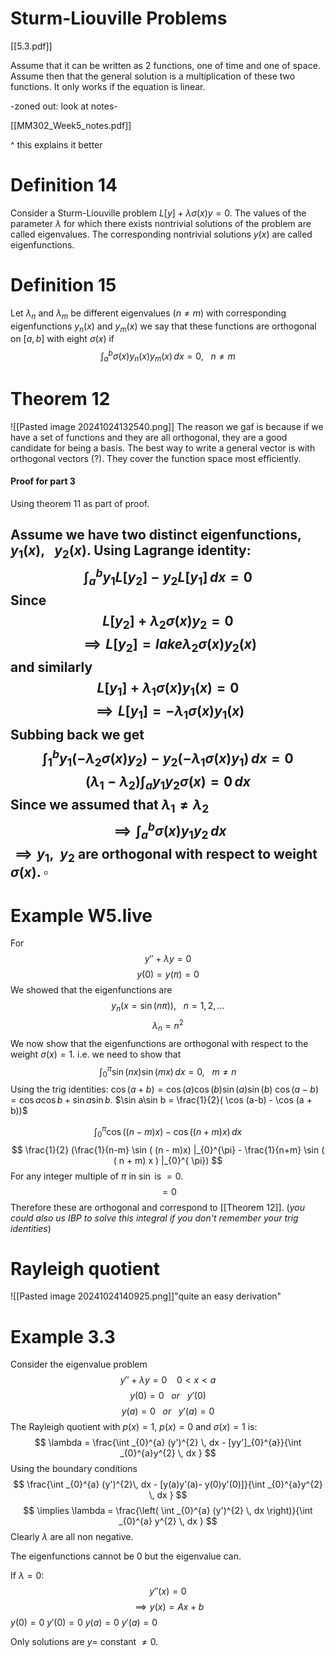 # Sturm-Liouville Problems

[[5.3.pdf]]

Assume that it can be written as 2 functions, one of time and one of space. Assume then that the general solution is a multiplication of these two functions. It only works if the equation is linear.

-zoned out: look at notes-

[[MM302_Week5_notes.pdf]]

^ this explains it better

# Definition 14

Consider a Sturm-Liouville problem $L[y] + \lambda \sigma (x)y=0$. The values of the parameter $\lambda$ for which there exists nontrivial solutions of the problem are called eigenvalues. The corresponding nontrivial solutions $y(x)$ are called eigenfunctions.

# Definition 15

Let $\lambda_{n}$ and $\lambda_{m}$ be different eigenvalues ($n\neq m$) with corresponding eigenfunctions $y_{n}(x)$ and $y_{m}(x)$ we say that these functions are orthogonal on $[a,b]$ with eight $\sigma (x)$ if $$
\int _{a}^{b}\sigma (x)y_{n}(x)y_{m}(x) \, dx =0, \ \ \ n \neq m 
$$
# Theorem 12


![[Pasted image 20241024132540.png]]
The reason we gaf is because if we have a set of functions and they are all orthogonal, they are a good candidate for being a basis. The best way to write a general vector is with orthogonal vectors (?). They cover the function space most efficiently.

#### Proof for part 3

Using theorem 11 as part of proof.

Assume we have two distinct eigenfunctions, $y_{1}(x), \ \ \ y_{2}(x)$. Using Lagrange identity: $$
\int _{a}^{b}y_{1}L[y_{2}] - y_{2}L[y_{1}] \, dx =0
$$
Since $$
L[y_{2}] +\lambda_{2}\sigma (x)y_{2} = 0
$$
$$
\implies L[y_{2}] = lake\lambda_{2}\sigma (x)y_{2}(x)
$$
and similarly $$
L[y_{1}] + \lambda_{1}\sigma (x)y_{1}(x) = 0
$$
$$
\implies L[y_{1}] = - \lambda_{1}\sigma (x)y_{1}(x)
$$
Subbing back we get $$
\int _{1}^{b} y_{1}(-\lambda_{2}\sigma (x)y_{2}) - y_{2} (-\lambda_{1}\sigma (x)y_{1}) \, dx =0
$$
$$
(\lambda_{1} - \lambda_{2})\int _{a}{y_{1}y_{2}} \sigma (x)  = 0\, dx 
$$
Since we assumed that $\lambda_{1} \neq \lambda_{2}$ $$
\implies \int _{a}^{b} \sigma (x)y_{1}y_{2} \, dx
$$
$\implies y_{1}, \ \ y_{2}$ are orthogonal with respect to weight $\sigma (x)$.
$\square$
---

# Example W5.live
For $$
y'' + \lambda y = 0
$$
$$
y(0) = y(\pi) = 0
$$
We showed that the eigenfunctions are $$
y_{n}(x = \sin(n\pi)), \ \ \ n = 1,2,\dots
$$
$$
\lambda_{n} = n^{2}
$$
We now show that the eigenfunctions are orthogonal with respect to the weight $\sigma (x) = 1$. i.e. we need to show that $$
\int _{0}^{\pi} \sin(nx)\sin (mx) \, dx = 0, \  \ \ m\neq n
$$
Using the trig identities: $\cos (a+b) =\cos (a)\cos (b)\sin (a)\sin (b)$
$\cos (a-b) = \cos a\cos b + \sin a\sin b$.
$\sin a\sin b = \frac{1}{2}( \cos (a-b) - \cos (a + b))$

$$
\int _{0}^{\pi} \cos ((n-m)x) - \cos ( (n +m)x) \, dx
$$
$$
\frac{1}{2} (\frac{1}{n-m} \sin ( (n - m)x) |_{0}^{\pi} - \frac{1}{n+m} \sin ( ( n + m) x ) |_{0}^{ \pi})
$$
For any integer multiple of $\pi$ in $\sin$ is $=0$.
$$
= 0
$$
Therefore these are orthogonal and correspond to [[Theorem 12]].  (_you could also us IBP to solve this integral if you don't remember your trig identities_)


# Rayleigh quotient

![[Pasted image 20241024140925.png]]"quite an easy derivation"

# Example 3.3
Consider the eigenvalue problem $$
y'' + \lambda y = 0 \ \ \ \ 0 < x < a
$$ $$
y(0) = 0 \ \ \ or \ \ \ y'(0)
$$$$
y(a) = 0 \ \ \ or \ \ \ y'(a) =0
$$
The Rayleigh quotient with $p(x) = 1$, $p(x) = 0$ and $\sigma (x) = 1$ is:$$
\lambda = \frac{\int _{0}^{a} (y')^{2} \, dx - [yy']_{0}^{a}}{\int _{0}^{a}y^{2} \, dx }
$$
Using the boundary conditions $$
\frac{\int _{0}^{a} (y')^{2}\, dx - [y(a)y'(a)- y(0)y'(0)]}{\int _{0}^{a}y^{2} \, dx }
$$
$$
\implies \lambda = \frac{\left( \int _{0}^{a} (y')^{2} \, dx  \right)}{\int _{0}^{a} y^{2} \, dx }
$$
Clearly $\lambda$ are all non negative.

The eigenfunctions cannot be 0 but the eigenvalue can.

If $\lambda = 0$: $$
y''(x) = 0
$$
$$
\implies y(x) = Ax + b
$$
$y(0) = 0$
$y'(0) = 0$
$y(a)= 0$
$y'(a) = 0$

Only solutions are $y =$ constant $\neq 0$.